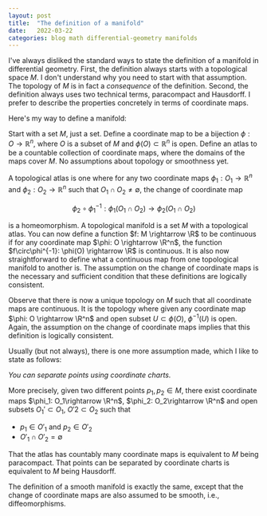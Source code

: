 ```yaml
---
layout: post
title:  "The definition of a manifold"
date:   2022-03-22
categories: blog math differential-geometry manifolds
---
```

$\newcommand{\R}{\mathbb{R}}$
I've always disliked the standard ways to state the definition of a manifold in differential geometry. First, the definition always starts with a topological space $M$. I don't understand why you need to start with that assumption. The topology of $M$ is in fact a *consequence* of the definition. Second, the definition always uses two technical terms, paracompact and Hausdorff. I prefer to describe the properties concretely in terms of coordinate maps.

Here's my way to define a manifold:

Start with a set $M$, just a set. Define a coordinate map to be a bijection $\phi: O \rightarrow \mathbb{R}^n$, where $O$ is a subset of $M$ and $\phi(O) \subset \mathbb{R}^n$ is open. Define an atlas to be a countable collection of coordinate maps, where the domains of the maps cover $M$. No assumptions about topology or smoothness yet. 

A topological atlas is one where for any two coordinate maps $\phi_1: O_1 \rightarrow \mathbb{R}^n$ and $\phi_2: O_2\rightarrow \mathbb{R}^n$ such that $O_1\cap O_2 \ne \emptyset$, the change of coordinate map

$$\phi_2\circ\phi_1^{-1}: \phi_1(O_1\cap O_2) \rightarrow \phi_2(O_1\cap O_2) $$

is a homeomorphism. A topological manifold is a set $M$ with a topological atlas. You can now define a function $f: M \rightarrow \R$ to be continuous if for any coordinate map $\phi: O \rightarrow \R^n$, the function $f\circ\phi^{-1}: \phi(O) \rightarrow \R$ is continuous. It is also now straightforward to define what a continuous map from one topological manifold to another is. The assumption on the change of coordinate maps is the necessary and sufficient condition that these definitions are logically consistent.

Observe that there is now a unique topology on $M$ such that all coordinate maps are continuous. It is the topology where given any coordinate map $\phi: O \rightarrow \R^n$ and open subset $U \subset \phi(O)$, $\phi^{-1}(U)$ is open. Again, the assumption on the change of coordinate maps implies that this definition is logically consistent.

Usually (but not always), there is one more assumption made, which I like to state as follows:

<i>You can separate points using coordinate charts.</i>

More precisely, given two different points $p_1, p_2 \in M$, there exist coordinate maps $\phi_1: O_1\rightarrow \R^n$, $\phi_2: O_2\rightarrow \R^n$ and open subsets $O_1' \subset O_1$, $O'2\subset O_2$ such that
- $p_1 \in O'_1$ and $p_2 \in O'_2$
- $O'_1\cap O'_2 = \emptyset$

That the atlas has countably many coordinate maps is equivalent to $M$ being paracompact. That points can be separated by coordinate charts is equivalent to $M$ being Hausdorff.

The definition of a smooth manifold is exactly the same, except that the change of coordinate maps are also assumed to be smooth, i.e., diffeomorphisms.